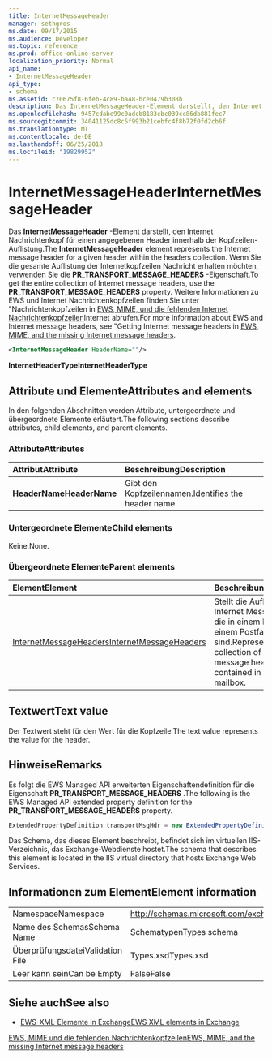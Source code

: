 ```yaml
---
title: InternetMessageHeader
manager: sethgros
ms.date: 09/17/2015
ms.audience: Developer
ms.topic: reference
ms.prod: office-online-server
localization_priority: Normal
api_name:
- InternetMessageHeader
api_type:
- schema
ms.assetid: c70675f8-6feb-4c89-ba48-bce0479b308b
description: Das InternetMessageHeader-Element darstellt, den Internet Nachrichtenkopf für einen angegebenen Header innerhalb der Kopfzeilen-Auflistung. Wenn Sie die gesamte Auflistung der Internetkopfzeilen Nachricht erhalten möchten, verwenden Sie die PR_TRANSPORT_MESSAGE_HEADERS-Eigenschaft. Weitere Informationen zu EWS und Internet Nachrichtenkopfzeilen, SeeGetting Internet-Nachrichtenköpfe in EWS MIME und fehlenden Internetkopfzeilen Nachricht.
ms.openlocfilehash: 9457cdabe99c0adcb8183cbc039cc86db881fec7
ms.sourcegitcommit: 34041125dc8c5f993b21cebfc4f8b72f0fd2cb6f
ms.translationtype: MT
ms.contentlocale: de-DE
ms.lasthandoff: 06/25/2018
ms.locfileid: "19829952"
---
```

# <a name="internetmessageheader"></a><span data-ttu-id="b1913-105">InternetMessageHeader</span><span class="sxs-lookup"><span data-stu-id="b1913-105">InternetMessageHeader</span></span>

<span data-ttu-id="b1913-106">Das **InternetMessageHeader** -Element darstellt, den Internet Nachrichtenkopf für einen angegebenen Header innerhalb der Kopfzeilen-Auflistung.</span><span class="sxs-lookup"><span data-stu-id="b1913-106">The **InternetMessageHeader** element represents the Internet message header for a given header within the headers collection.</span></span> <span data-ttu-id="b1913-107">Wenn Sie die gesamte Auflistung der Internetkopfzeilen Nachricht erhalten möchten, verwenden Sie die **PR_TRANSPORT_MESSAGE_HEADERS** -Eigenschaft.</span><span class="sxs-lookup"><span data-stu-id="b1913-107">To get the entire collection of Internet message headers, use the **PR_TRANSPORT_MESSAGE_HEADERS** property.</span></span> <span data-ttu-id="b1913-108">Weitere Informationen zu EWS und Internet Nachrichtenkopfzeilen finden Sie unter "Nachrichtenkopfzeilen in [EWS, MIME, und die fehlenden Internet Nachrichtenkopfzeilen](http://msdn.microsoft.com/en-us/library/exchange/hh545614%28v=exchg.140%29.aspx)Internet abrufen.</span><span class="sxs-lookup"><span data-stu-id="b1913-108">For more information about EWS and Internet message headers, see "Getting Internet message headers in [EWS, MIME, and the missing Internet message headers](http://msdn.microsoft.com/en-us/library/exchange/hh545614%28v=exchg.140%29.aspx).</span></span>
  
```XML
<InternetMessageHeader HeaderName=""/>
```

 <span data-ttu-id="b1913-109">**InternetHeaderType**</span><span class="sxs-lookup"><span data-stu-id="b1913-109">**InternetHeaderType**</span></span>
## <a name="attributes-and-elements"></a><span data-ttu-id="b1913-110">Attribute und Elemente</span><span class="sxs-lookup"><span data-stu-id="b1913-110">Attributes and elements</span></span>

<span data-ttu-id="b1913-111">In den folgenden Abschnitten werden Attribute, untergeordnete und übergeordnete Elemente erläutert.</span><span class="sxs-lookup"><span data-stu-id="b1913-111">The following sections describe attributes, child elements, and parent elements.</span></span>
  
### <a name="attributes"></a><span data-ttu-id="b1913-112">Attribute</span><span class="sxs-lookup"><span data-stu-id="b1913-112">Attributes</span></span>

|<span data-ttu-id="b1913-113">**Attribut**</span><span class="sxs-lookup"><span data-stu-id="b1913-113">**Attribute**</span></span>|<span data-ttu-id="b1913-114">**Beschreibung**</span><span class="sxs-lookup"><span data-stu-id="b1913-114">**Description**</span></span>|
|:-----|:-----|
|<span data-ttu-id="b1913-115">**HeaderName**</span><span class="sxs-lookup"><span data-stu-id="b1913-115">**HeaderName**</span></span> <br/> |<span data-ttu-id="b1913-116">Gibt den Kopfzeilennamen.</span><span class="sxs-lookup"><span data-stu-id="b1913-116">Identifies the header name.</span></span>  <br/> |
   
### <a name="child-elements"></a><span data-ttu-id="b1913-117">Untergeordnete Elemente</span><span class="sxs-lookup"><span data-stu-id="b1913-117">Child elements</span></span>

<span data-ttu-id="b1913-118">Keine.</span><span class="sxs-lookup"><span data-stu-id="b1913-118">None.</span></span>
  
### <a name="parent-elements"></a><span data-ttu-id="b1913-119">Übergeordnete Elemente</span><span class="sxs-lookup"><span data-stu-id="b1913-119">Parent elements</span></span>

|<span data-ttu-id="b1913-120">**Element**</span><span class="sxs-lookup"><span data-stu-id="b1913-120">**Element**</span></span>|<span data-ttu-id="b1913-121">**Beschreibung**</span><span class="sxs-lookup"><span data-stu-id="b1913-121">**Description**</span></span>|
|:-----|:-----|
|[<span data-ttu-id="b1913-122">InternetMessageHeaders</span><span class="sxs-lookup"><span data-stu-id="b1913-122">InternetMessageHeaders</span></span>](internetmessageheaders.md) <br/> |<span data-ttu-id="b1913-123">Stellt die Auflistung aller Internet Message Header, die in einem Element in einem Postfach enthalten sind.</span><span class="sxs-lookup"><span data-stu-id="b1913-123">Represents the collection of all Internet message headers that are contained in an item in a mailbox.</span></span>  <br/> |
   
## <a name="text-value"></a><span data-ttu-id="b1913-124">Textwert</span><span class="sxs-lookup"><span data-stu-id="b1913-124">Text value</span></span>

<span data-ttu-id="b1913-125">Der Textwert steht für den Wert für die Kopfzeile.</span><span class="sxs-lookup"><span data-stu-id="b1913-125">The text value represents the value for the header.</span></span>
  
## <a name="remarks"></a><span data-ttu-id="b1913-126">Hinweise</span><span class="sxs-lookup"><span data-stu-id="b1913-126">Remarks</span></span>

<span data-ttu-id="b1913-127">Es folgt die EWS Managed API erweiterten Eigenschaftendefinition für die Eigenschaft **PR_TRANSPORT_MESSAGE_HEADERS** .</span><span class="sxs-lookup"><span data-stu-id="b1913-127">The following is the EWS Managed API extended property definition for the **PR_TRANSPORT_MESSAGE_HEADERS** property.</span></span> 
  
```cs
ExtendedPropertyDefinition transportMsgHdr = new ExtendedPropertyDefinition(0x007D, MapiPropertyType.String);
```

<span data-ttu-id="b1913-128">Das Schema, das dieses Element beschreibt, befindet sich im virtuellen IIS-Verzeichnis, das Exchange-Webdienste hostet.</span><span class="sxs-lookup"><span data-stu-id="b1913-128">The schema that describes this element is located in the IIS virtual directory that hosts Exchange Web Services.</span></span>
  
## <a name="element-information"></a><span data-ttu-id="b1913-129">Informationen zum Element</span><span class="sxs-lookup"><span data-stu-id="b1913-129">Element information</span></span>

|||
|:-----|:-----|
|<span data-ttu-id="b1913-130">Namespace</span><span class="sxs-lookup"><span data-stu-id="b1913-130">Namespace</span></span>  <br/> |http://schemas.microsoft.com/exchange/services/2006/types  <br/> |
|<span data-ttu-id="b1913-131">Name des Schemas</span><span class="sxs-lookup"><span data-stu-id="b1913-131">Schema Name</span></span>  <br/> |<span data-ttu-id="b1913-132">Schematypen</span><span class="sxs-lookup"><span data-stu-id="b1913-132">Types schema</span></span>  <br/> |
|<span data-ttu-id="b1913-133">Überprüfungsdatei</span><span class="sxs-lookup"><span data-stu-id="b1913-133">Validation File</span></span>  <br/> |<span data-ttu-id="b1913-134">Types.xsd</span><span class="sxs-lookup"><span data-stu-id="b1913-134">Types.xsd</span></span>  <br/> |
|<span data-ttu-id="b1913-135">Leer kann sein</span><span class="sxs-lookup"><span data-stu-id="b1913-135">Can be Empty</span></span>  <br/> |<span data-ttu-id="b1913-136">False</span><span class="sxs-lookup"><span data-stu-id="b1913-136">False</span></span>  <br/> |
   
## <a name="see-also"></a><span data-ttu-id="b1913-137">Siehe auch</span><span class="sxs-lookup"><span data-stu-id="b1913-137">See also</span></span>



- [<span data-ttu-id="b1913-138">EWS-XML-Elemente in Exchange</span><span class="sxs-lookup"><span data-stu-id="b1913-138">EWS XML elements in Exchange</span></span>](ews-xml-elements-in-exchange.md)


[<span data-ttu-id="b1913-139">EWS, MIME und die fehlenden Nachrichtenkopfzeilen</span><span class="sxs-lookup"><span data-stu-id="b1913-139">EWS, MIME, and the missing Internet message headers</span></span>](http://msdn.microsoft.com/en-us/library/exchange/hh545614%28v=exchg.140%29.aspx)

